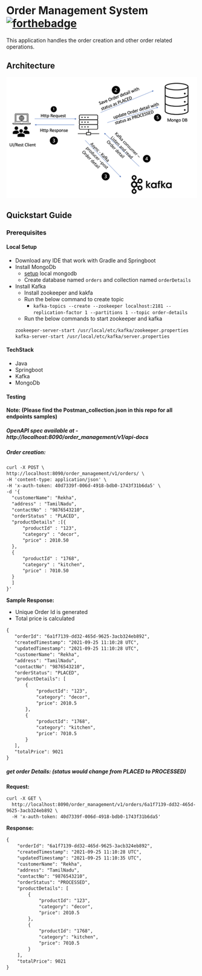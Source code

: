# Order Management System [![forthebadge](https://forthebadge.com/images/badges/made-with-Java.svg)](https://forthebadge.com/images/badges/made-with-java.svg)

This application handles the order creation and other order related operations.

## Architecture

![](OrdermgmtArchitecture.png)

 ## Quickstart Guide
 ### Prerequisites
 #### Local Setup
 - Download any IDE that work with Gradle and Springboot
 - Install MongoDb
    - [setup](https://docs.mongodb.com/manual/tutorial/install-mongodb-on-os-x/) local mongodb
    - Create database named `orders` and collection named `orderDetails`
 - Install Kafka
   - Install zookeeper and kakfa
   - Run the below command to create topic
     - `
    kafka-topics --create --zookeeper localhost:2181 --replication-factor 1 --partitions 1 --topic order-details
    `
   - Run the below commands to start zookeeper and kafka
    ```
    zookeeper-server-start /usr/local/etc/kafka/zookeeper.properties
    kafka-server-start /usr/local/etc/kafka/server.properties
   ```
   
  #### TechStack
   - Java
   - Springboot
   - Kafka
   - MongoDb
   
 #### Testing
  **Note: (Please find the Postman_collection.json in this repo for all endpoints samples)**
  
  ##### OpenAPI spec available at - http://localhost:8090/order_management/v1/api-docs
  
  ##### Order creation:
  
  ```$xslt
curl -X POST \
  http://localhost:8090/order_management/v1/orders/ \
  -H 'content-type: application/json' \
  -H 'x-auth-token: 40d7339f-006d-4918-bdb0-1743f31b6da5' \
  -d '{
	"customerName": "Rekha",
	"address" : "TamilNadu",
    "contactNo" : "9876543210",
    "orderStatus" : "PLACED",
    "productDetails" :[{
    	"productId" : "123",
    	"category" : "decor",
    	"price" : 2010.50
    },
    {
    	"productId" : "1768",
    	"category" : "kitchen",
    	"price" : 7010.50
    }
    ]
}'
```

**Sample Response:** 
 - Unique Order Id is generated
 - Total price is calculated
 
 ```$xslt
{
    "orderId": "6a1f7139-dd32-465d-9625-3acb324eb892",
    "createdTimestamp": "2021-09-25 11:10:28 UTC",
    "updatedTimestamp": "2021-09-25 11:10:28 UTC",
    "customerName": "Rekha",
    "address": "TamilNadu",
    "contactNo": "9876543210",
    "orderStatus": "PLACED",
    "productDetails": [
        {
            "productId": "123",
            "category": "decor",
            "price": 2010.5
        },
        {
            "productId": "1768",
            "category": "kitchen",
            "price": 7010.5
        }
    ],
    "totalPrice": 9021
}
```

##### get order Details: (status would change from PLACED to PROCESSED)

**Request:**

```$xslt
curl -X GET \
  http://localhost:8090/order_management/v1/orders/6a1f7139-dd32-465d-9625-3acb324eb892 \
  -H 'x-auth-token: 40d7339f-006d-4918-bdb0-1743f31b6da5'
```

**Response:**

```$xslt
{
    "orderId": "6a1f7139-dd32-465d-9625-3acb324eb892",
    "createdTimestamp": "2021-09-25 11:10:28 UTC",
    "updatedTimestamp": "2021-09-25 11:10:35 UTC",
    "customerName": "Rekha",
    "address": "TamilNadu",
    "contactNo": "9876543210",
    "orderStatus": "PROCESSED",
    "productDetails": [
        {
            "productId": "123",
            "category": "decor",
            "price": 2010.5
        },
        {
            "productId": "1768",
            "category": "kitchen",
            "price": 7010.5
        }
    ],
    "totalPrice": 9021
}
```



 